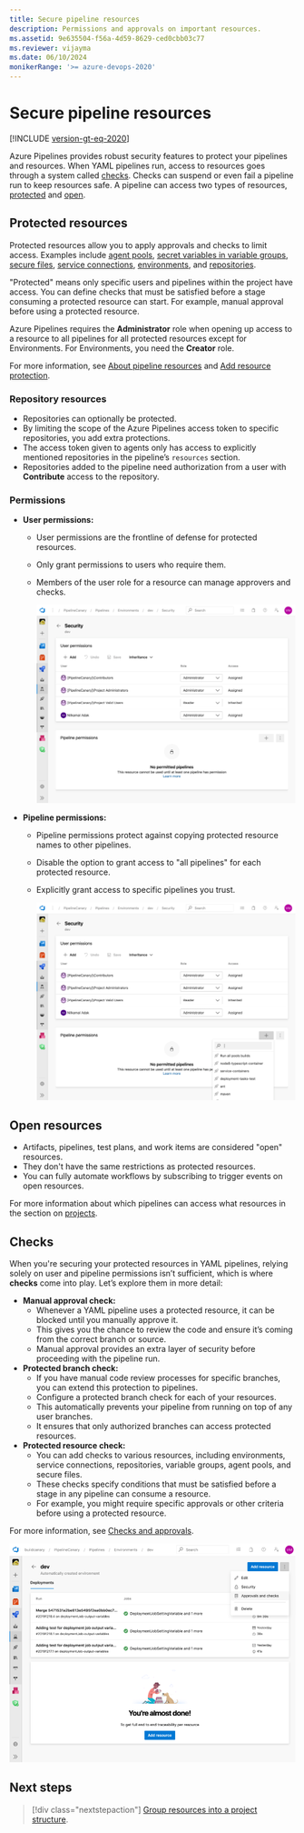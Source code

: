 ```yaml
---
title: Secure pipeline resources
description: Permissions and approvals on important resources.
ms.assetid: 9e635504-f56a-4d59-8629-ced0cbb03c77
ms.reviewer: vijayma
ms.date: 06/10/2024
monikerRange: '>= azure-devops-2020'
---
```


# Secure pipeline resources

[!INCLUDE [version-gt-eq-2020](../../includes/version-gt-eq-2020.md)]

Azure Pipelines provides robust security features to protect your pipelines and resources. When YAML pipelines run, access to resources goes through a system called [checks](../process/approvals.md). Checks can suspend or even fail a pipeline run to keep resources safe. A pipeline can access two types of resources, [protected](#protected-resources) and [open](#open-resources).

## Protected resources

Protected resources allow you to apply approvals and checks to limit access. Examples include [agent pools](../agents/agents.md), [secret variables in variable groups](../library/variable-groups.md), [secure files](../library/secure-files.md), [service connections](../library/service-endpoints.md), [environments](../process/environments.md), and [repositories](../process/repository-resource.md).

"Protected" means only specific users and pipelines within the project have access. You can define checks that must be satisfied before a stage consuming a protected resource can start. For example, manual approval before using a protected resource.

Azure Pipelines requires the **Administrator** role when opening up access to a resource to all pipelines for all protected resources except for Environments. For Environments, you need the **Creator** role.

For more information, see [About pipeline resources](../process/about-resources.md) and [Add resource protection](../library/add-resource-protection.md).

### Repository resources

- Repositories can optionally be protected.
- By limiting the scope of the Azure Pipelines access token to specific repositories, you add extra protections.
- The access token given to agents only has access to explicitly mentioned repositories in the pipeline’s `resources` section.
- Repositories added to the pipeline need authorization from a user with **Contribute** access to the repository.

### Permissions

- **User permissions:**
  - User permissions are the frontline of defense for protected resources.
  - Only grant permissions to users who require them.
  - Members of the user role for a resource can manage approvers and checks.

    ![Screenshot of user permissions on pipelines](media/user-permissions.png)

- **Pipeline permissions:**
  - Pipeline permissions protect against copying protected resource names to other pipelines.
  - Disable the option to grant access to "all pipelines" for each protected resource.
  - Explicitly grant access to specific pipelines you trust.

    ![Screenshot of pipeline permissions](media/pipeline-permissions.png)

## Open resources

- Artifacts, pipelines, test plans, and work items are considered "open" resources.
- They don't have the same restrictions as protected resources.
- You can fully automate workflows by subscribing to trigger events on open resources.

For more information about which pipelines can access what resources in the section on [projects](projects.md).

## Checks

When you're securing your protected resources in YAML pipelines, relying solely on user and pipeline permissions isn’t sufficient, which is where **checks** come into play. Let’s explore them in more detail:

- **Manual approval check:**
  - Whenever a YAML pipeline uses a protected resource, it can be blocked until you manually approve it.
  - This gives you the chance to review the code and ensure it’s coming from the correct branch or source.
  - Manual approval provides an extra layer of security before proceeding with the pipeline run.
- **Protected branch check:**
  - If you have manual code review processes for specific branches, you can extend this protection to pipelines.
  - Configure a protected branch check for each of your resources.
  - This automatically prevents your pipeline from running on top of any user branches.
  - It ensures that only authorized branches can access protected resources.
- **Protected resource check:**
  - You can add checks to various resources, including environments, service connections, repositories, variable groups, agent pools, and secure files.
  - These checks specify conditions that must be satisfied before a stage in any pipeline can consume a resource.
  - For example, you might require specific approvals or other criteria before using a protected resource.

For more information, see [Checks and approvals](../process/approvals.md).

![Screenshot of configuring checks.](media/configure-checks.png)

## Next steps

> [!div class="nextstepaction"]
> [Group resources into a project structure](projects.md).
